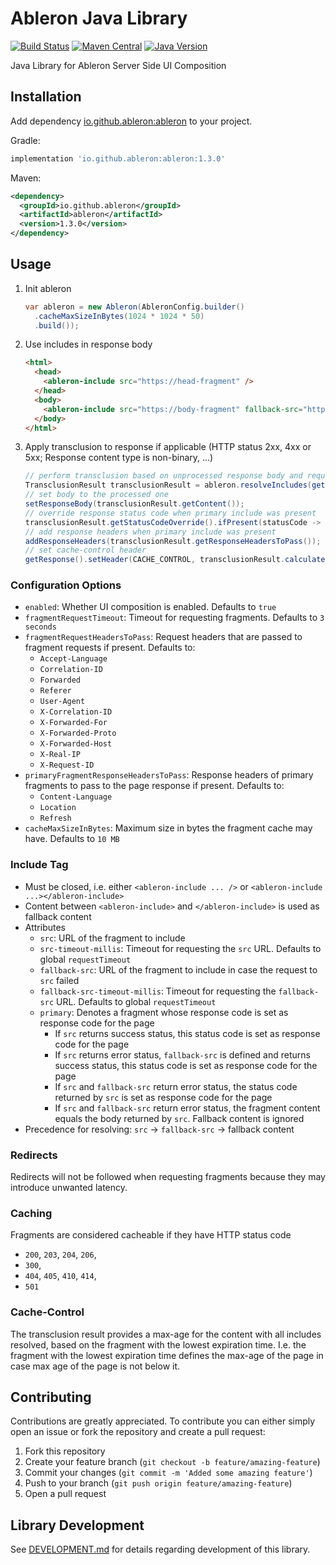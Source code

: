 # Ableron Java Library
[![Build Status](https://github.com/ableron/ableron-java/actions/workflows/main.yml/badge.svg)](https://github.com/ableron/ableron-java/actions/workflows/main.yml)
[![Maven Central](https://maven-badges.herokuapp.com/maven-central/io.github.ableron/ableron/badge.svg)](https://mvnrepository.com/artifact/io.github.ableron/ableron)
[![Java Version](https://img.shields.io/badge/Java-11+-4EB1BA.svg)](https://docs.oracle.com/en/java/javase/11/)

Java Library for Ableron Server Side UI Composition

## Installation
Add dependency [io.github.ableron:ableron](https://mvnrepository.com/artifact/io.github.ableron/ableron) to your project.

Gradle:
```groovy
implementation 'io.github.ableron:ableron:1.3.0'
```

Maven:
```xml
<dependency>
  <groupId>io.github.ableron</groupId>
  <artifactId>ableron</artifactId>
  <version>1.3.0</version>
</dependency>
```

## Usage
1. Init ableron
   ```java
   var ableron = new Ableron(AbleronConfig.builder()
     .cacheMaxSizeInBytes(1024 * 1024 * 50)
     .build());
   ```
1. Use includes in response body
   ```html
   <html>
     <head>
       <ableron-include src="https://head-fragment" />
     </head>
     <body>
       <ableron-include src="https://body-fragment" fallback-src="https://fallback-body-fragment"><!-- Static fallback fragment goes here --></ableron-include>
     </body>
   </html>
   ```
1. Apply transclusion to response if applicable (HTTP status 2xx, 4xx or 5xx; Response content type is non-binary, ...)
   ```java
   // perform transclusion based on unprocessed response body and request headers from e.g. HttpServletRequest
   TransclusionResult transclusionResult = ableron.resolveIncludes(getOriginalResponseBody(), getRequestHeaders());
   // set body to the processed one
   setResponseBody(transclusionResult.getContent());
   // override response status code when primary include was present
   transclusionResult.getStatusCodeOverride().ifPresent(statusCode -> setResponseStatusCode(statusCode));
   // add response headers when primary include was present
   addResponseHeaders(transclusionResult.getResponseHeadersToPass());
   // set cache-control header
   getResponse().setHeader(CACHE_CONTROL, transclusionResult.calculateCacheControlHeaderValue(getResponseHeaders()));
   ```

### Configuration Options
* `enabled`: Whether UI composition is enabled. Defaults to `true`
* `fragmentRequestTimeout`: Timeout for requesting fragments. Defaults to `3 seconds`
* `fragmentRequestHeadersToPass`: Request headers that are passed to fragment requests if present. Defaults to:
  * `Accept-Language`
  * `Correlation-ID`
  * `Forwarded`
  * `Referer`
  * `User-Agent`
  * `X-Correlation-ID`
  * `X-Forwarded-For`
  * `X-Forwarded-Proto`
  * `X-Forwarded-Host`
  * `X-Real-IP`
  * `X-Request-ID`
* `primaryFragmentResponseHeadersToPass`: Response headers of primary fragments to pass to the page response if present. Defaults to:
  * `Content-Language`
  * `Location`
  * `Refresh`
* `cacheMaxSizeInBytes`: Maximum size in bytes the fragment cache may have. Defaults to `10 MB`

### Include Tag
* Must be closed, i.e. either `<ableron-include ... />` or `<ableron-include ...></ableron-include>`
* Content between `<ableron-include>` and `</ableron-include>` is used as fallback content
* Attributes
  * `src`: URL of the fragment to include
  * `src-timeout-millis`: Timeout for requesting the `src` URL. Defaults to global `requestTimeout`
  * `fallback-src`: URL of the fragment to include in case the request to `src` failed
  * `fallback-src-timeout-millis`: Timeout for requesting the `fallback-src` URL. Defaults to global `requestTimeout`
  * `primary`: Denotes a fragment whose response code is set as response code for the page
    * If `src` returns success status, this status code is set as response code for the page
    * If `src` returns error status, `fallback-src` is defined and returns success status, this status code is set as response code for the page
    * If `src` and `fallback-src` return error status, the status code returned by `src` is set as response code for the page
    * If `src` and `fallback-src` return error status, the fragment content equals the body returned by `src`. Fallback content is ignored
* Precedence for resolving: `src` → `fallback-src` → fallback content

### Redirects
Redirects will not be followed when requesting fragments because they may introduce unwanted latency.

### Caching
Fragments are considered cacheable if they have HTTP status code
   * `200`, `203`, `204`, `206`,
   * `300`,
   * `404`, `405`, `410`, `414`,
   * `501`

### Cache-Control
The transclusion result provides a max-age for the content with all includes resolved,
based on the fragment with the lowest expiration time.
I.e. the fragment with the lowest expiration time defines the max-age of the page in case max age of the page
is not below it.

## Contributing
Contributions are greatly appreciated. To contribute you can either simply open an issue or fork the repository and create a pull request:
1. Fork this repository
2. Create your feature branch (`git checkout -b feature/amazing-feature`)
3. Commit your changes (`git commit -m 'Added some amazing feature'`)
4. Push to your branch (`git push origin feature/amazing-feature`)
5. Open a pull request

## Library Development
See [DEVELOPMENT.md](./DEVELOPMENT.md) for details regarding development of this library.
